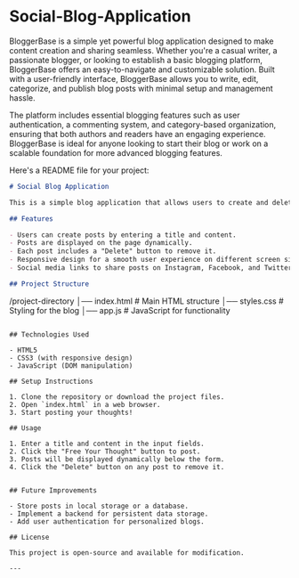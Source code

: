 # Social-Blog-Application
BloggerBase is a simple yet powerful blog application designed to make content creation and sharing seamless. Whether you're a casual writer, a passionate blogger, or looking to establish a basic blogging platform, BloggerBase offers an easy-to-navigate and customizable solution. Built with a user-friendly interface, BloggerBase allows you to write, edit, categorize, and publish blog posts with minimal setup and management hassle.

The platform includes essential blogging features such as user authentication, a commenting system, and category-based organization, ensuring that both authors and readers have an engaging experience. BloggerBase is ideal for anyone looking to start their blog or work on a scalable foundation for more advanced blogging features.

Here's a README file for your project:  

```markdown
# Social Blog Application

This is a simple blog application that allows users to create and delete posts. The application is built using HTML, CSS, and JavaScript.

## Features

- Users can create posts by entering a title and content.
- Posts are displayed on the page dynamically.
- Each post includes a "Delete" button to remove it.
- Responsive design for a smooth user experience on different screen sizes.
- Social media links to share posts on Instagram, Facebook, and Twitter.

## Project Structure

```
/project-directory
│── index.html      # Main HTML structure
│── styles.css      # Styling for the blog
│── app.js          # JavaScript for functionality
```

## Technologies Used

- HTML5
- CSS3 (with responsive design)
- JavaScript (DOM manipulation)

## Setup Instructions

1. Clone the repository or download the project files.
2. Open `index.html` in a web browser.
3. Start posting your thoughts!

## Usage

1. Enter a title and content in the input fields.
2. Click the "Free Your Thought" button to post.
3. Posts will be displayed dynamically below the form.
4. Click the "Delete" button on any post to remove it.


## Future Improvements

- Store posts in local storage or a database.
- Implement a backend for persistent data storage.
- Add user authentication for personalized blogs.

## License

This project is open-source and available for modification.

---

